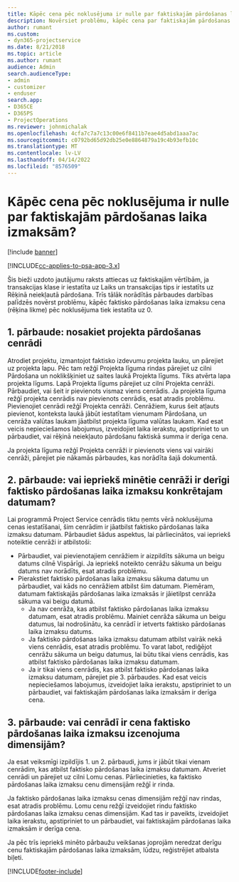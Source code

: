 ```yaml
---
title: Kāpēc cena pēc noklusējuma ir nulle par faktiskajām pārdošanas laika izmaksām?
description: Novērsiet problēmu, kāpēc cena par faktiskajām pārdošanas laika izmaksām tiek pēc noklusējuma iestatīta uz 0.
author: rumant
ms.custom:
- dyn365-projectservice
ms.date: 8/21/2018
ms.topic: article
ms.author: rumant
audience: Admin
search.audienceType:
- admin
- customizer
- enduser
search.app:
- D365CE
- D365PS
- ProjectOperations
ms.reviewer: johnmichalak
ms.openlocfilehash: 4cfa7c7a7c13c00e6f8411b7eae4d5abd1aaa7ac
ms.sourcegitcommit: c0792bd65d92db25e0e8864879a19c4b93efb10c
ms.translationtype: MT
ms.contentlocale: lv-LV
ms.lasthandoff: 04/14/2022
ms.locfileid: "8576509"
---
```

# <a name="why-is-price-defaulting-to-zero-on-time-sales-actuals"></a>Kāpēc cena pēc noklusējuma ir nulle par faktiskajām pārdošanas laika izmaksām?

[!include [banner](../includes/psa-now-project-operations.md)]

[!INCLUDE[cc-applies-to-psa-app-3.x](../includes/cc-applies-to-psa-app-3x.md)]

Šis bieži uzdoto jautājumu raksts attiecas uz faktiskajām vērtībām, ja transakcijas klase ir iestatīta uz Laiks un transakcijas tips ir iestatīts uz Rēķinā neiekļautā pārdošana. Trīs tālāk norādītās pārbaudes darbības palīdzēs novērst problēmu, kāpēc faktisko pārdošanas laika izmaksu cena (rēķina likme) pēc noklusējuma tiek iestatīta uz 0.

## <a name="check-1-identify-the-sales-price-list-for-the-project"></a>1. pārbaude: nosakiet projekta pārdošanas cenrādi

Atrodiet projektu, izmantojot faktisko izdevumu projekta lauku, un pārejiet uz projekta lapu. Pēc tam režģī Projekta līguma rindas pārejiet uz cilni Pārdošana un noklikšķiniet uz saites laukā Projekta līgums. Tiks atvērta lapa projekta līgums. Lapā Projekta līgums pārejiet uz cilni Projekta cenrāži. Pārbaudiet, vai šeit ir pievienots vismaz viens cenrādis. Ja projekta līguma režģī projekta cenrādis nav pievienots cenrādis, esat atradis problēmu. Pievienojiet cenrādi režģī Projekta cenrāži. Cenrāžiem, kurus šeit atļauts pievienot, konteksta laukā jābūt iestatītam vienumam Pārdošana, un cenrāža valūtas laukam jāatbilst projekta līguma valūtas laukam. Kad esat veicis nepieciešamos labojumus, izveidojiet laika ierakstu, apstipriniet to un pārbaudiet, vai rēķinā neiekļauto pārdošanu faktiskā summa ir derīga cena. 

Ja projekta līguma režģī Projekta cenrāži ir pievienots viens vai vairāki cenrāži, pārejiet pie nākamās pārbaudes, kas norādīta šajā dokumentā.

## <a name="check-2-are-any-of-the-price-lists-identified-above-valid-for-the-specific-date-of-the-time-sales-actual"></a>2. pārbaude: vai iepriekš minētie cenrāži ir derīgi faktisko pārdošanas laika izmaksu konkrētajam datumam?

Lai programmā Project Service cenrādis tiktu ņemts vērā noklusējuma cenas iestatīšanai, šim cenrādim ir jāatbilst faktisko pārdošanas laika izmaksu datumam. Pārbaudiet šādus aspektus, lai pārliecinātos, vai iepriekš noteiktie cenrāži ir atbilstoši:
- Pārbaudiet, vai pievienotajiem cenrāžiem ir aizpildīts sākuma un beigu datums cilnē Vispārīgi. Ja iepriekš noteikto cenrāžu sākuma un beigu datums nav norādīts, esat atradis problēmu. 
- Pierakstiet faktisko pārdošanas laika izmaksu sākuma datumu un pārbaudiet, vai kāds no cenrāžiem atbilst šim datumam. Piemēram, datumam faktiskajās pārdošanas laika izmaksās ir jāietilpst cenrāža sākuma vai beigu datumā. 
    - Ja nav cenrāža, kas atbilst faktisko pārdošanas laika izmaksu datumam, esat atradis problēmu. Mainiet cenrāža sākuma un beigu datumus, lai nodrošinātu, ka cenrādī ir ietverts faktisko pārdošanas laika izmaksu datums. 
    - Ja faktisko pārdošanas laika izmaksu datumam atbilst vairāk nekā viens cenrādis, esat atradis problēmu. To varat labot, rediģējot cenrāžu sākuma un beigu datumus, lai būtu tikai viens cenrādis, kas atbilst faktisko pārdošanas laika izmaksu datumam. 
    - Ja ir tikai viens cenrādis, kas atbilst faktisko pārdošanas laika izmaksu datumam, pārejiet pie 3. pārbaudes.
Kad esat veicis nepieciešamos labojumus, izveidojiet laika ierakstu, apstipriniet to un pārbaudiet, vai faktiskajām pārdošanas laika izmaksām ir derīga cena.

## <a name="check-3-is-there-a-price-in-the-price-list-for-the-pricing-dimensions-on-the-time-sales-actual"></a>3. pārbaude: vai cenrādī ir cena faktisko pārdošanas laika izmaksu izcenojuma dimensijām?

Ja esat veiksmīgi izpildījis 1. un 2. pārbaudi, jums ir jābūt tikai vienam cenrādim, kas atbilst faktisko pārdošanas laika izmaksu datumam. Atveriet cenrādi un pārejiet uz cilni Lomu cenas. Pārliecinieties, ka faktisko pārdošanas laika izmaksu cenu dimensijām režģī ir rinda.

Ja faktisko pārdošanas laika izmaksu cenas dimensijām režģī nav rindas, esat atradis problēmu. Lomu cenu režģī izveidojiet rindu faktisko pārdošanas laika izmaksu cenas dimensijām. Kad tas ir paveikts, izveidojiet laika ierakstu, apstipriniet to un pārbaudiet, vai faktiskajām pārdošanas laika izmaksām ir derīga cena.

Ja pēc trīs iepriekš minēto pārbaužu veikšanas joprojām neredzat derīgu cenu faktiskajām pārdošanas laika izmaksām, lūdzu, reģistrējiet atbalsta biļeti. 



[!INCLUDE[footer-include](../includes/footer-banner.md)]
